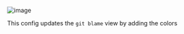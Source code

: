 ![image](https://user-images.githubusercontent.com/4998915/136557851-4a56feaa-0067-4f50-a05a-fe0e0ce7981d.png)


This config updates the `git blame` view by adding the colors

